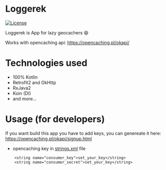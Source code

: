# Loggerek
[![License](https://img.shields.io/badge/License-Apache%202.0-blue.svg)](https://opensource.org/licenses/Apache-2.0)

Loggerek is App for lazy geocachers :smile:

Works with opencaching api:
https://opencaching.pl/okapi/

# Technologies used
- 100% Kotlin
- Retrofit2 and OkHttp
- RxJava2
- Koin (DI)
- and more... 

# Usage (for developers)
If you want build this app you have to add keys, you can genereate it here:
https://opencaching.pl/okapi/signup.html
- opencaching key in [strings.xml](../master/app/src/main/res/values/strings.xml) file

```
    <string name="consumer_key">set_your_key</string>
    <string name="consumer_secret">set_your_key</string>
```
